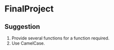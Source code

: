 # FinalProject

## Suggestion
1. Provide several functions for a function required.
2. Use CamelCase.

